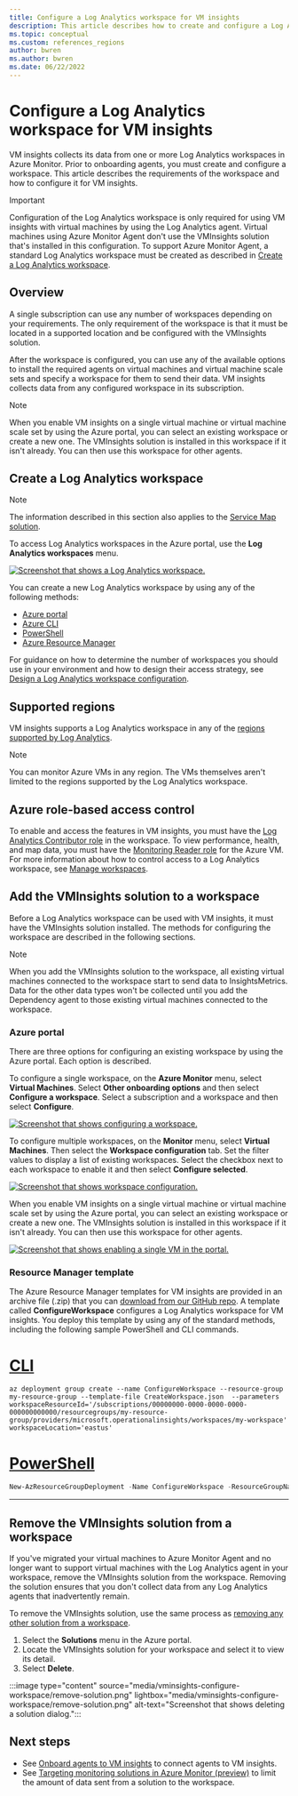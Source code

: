 ```yaml
---
title: Configure a Log Analytics workspace for VM insights
description: This article describes how to create and configure a Log Analytics workspace used by VM insights.
ms.topic: conceptual
ms.custom: references_regions
author: bwren
ms.author: bwren
ms.date: 06/22/2022
---
```


# Configure a Log Analytics workspace for VM insights
VM insights collects its data from one or more Log Analytics workspaces in Azure Monitor. Prior to onboarding agents, you must create and configure a workspace. This article describes the requirements of the workspace and how to configure it for VM insights.

> [!IMPORTANT]
> Configuration of the Log Analytics workspace is only required for using VM insights with virtual machines by using the Log Analytics agent. Virtual machines using Azure Monitor Agent don't use the VMInsights solution that's installed in this configuration. To support Azure Monitor Agent, a standard Log Analytics workspace must be created as described in [Create a Log Analytics workspace](#create-log-analytics-workspace).

## Overview
A single subscription can use any number of workspaces depending on your requirements. The only requirement of the workspace is that it must be located in a supported location and be configured with the VMInsights solution.

After the workspace is configured, you can use any of the available options to install the required agents on virtual machines and virtual machine scale sets and specify a workspace for them to send their data. VM insights collects data from any configured workspace in its subscription.

> [!NOTE]
> When you enable VM insights on a single virtual machine or virtual machine scale set by using the Azure portal, you can select an existing workspace or create a new one. The VMInsights solution is installed in this workspace if it isn't already. You can then use this workspace for other agents.

## Create a Log Analytics workspace

>[!NOTE]
>The information described in this section also applies to the [Service Map solution](service-map.md).

To access Log Analytics workspaces in the Azure portal, use the **Log Analytics workspaces** menu.

[![Screenshot that shows a Log Analytics workspace.](media/vminsights-configure-workspace/log-analytics-workspaces.png)](media/vminsights-configure-workspace/log-analytics-workspaces.png#lightbox)

You can create a new Log Analytics workspace by using any of the following methods:

* [Azure portal](../logs/quick-create-workspace.md)
* [Azure CLI](../logs/resource-manager-workspace.md)
* [PowerShell](../logs/powershell-workspace-configuration.md)
* [Azure Resource Manager](../logs/resource-manager-workspace.md)

For guidance on how to determine the number of workspaces you should use in your environment and how to design their access strategy, see [Design a Log Analytics workspace configuration](../logs/workspace-design.md).

## Supported regions
VM insights supports a Log Analytics workspace in any of the [regions supported by Log Analytics](https://azure.microsoft.com/global-infrastructure/services/?products=monitor&regions=all).

>[!NOTE]
>You can monitor Azure VMs in any region. The VMs themselves aren't limited to the regions supported by the Log Analytics workspace.

## Azure role-based access control
To enable and access the features in VM insights, you must have the [Log Analytics Contributor role](../logs/manage-access.md#azure-rbac) in the workspace. To view performance, health, and map data, you must have the [Monitoring Reader role](../roles-permissions-security.md#built-in-monitoring-roles) for the Azure VM. For more information about how to control access to a Log Analytics workspace, see [Manage workspaces](../logs/manage-access.md).

## Add the VMInsights solution to a workspace
Before a Log Analytics workspace can be used with VM insights, it must have the VMInsights solution installed. The methods for configuring the workspace are described in the following sections.

> [!NOTE]
> When you add the VMInsights solution to the workspace, all existing virtual machines connected to the workspace start to send data to InsightsMetrics. Data for the other data types won't be collected until you add the Dependency agent to those existing virtual machines connected to the workspace.

### Azure portal
There are three options for configuring an existing workspace by using the Azure portal. Each option is described.

To configure a single workspace, on the **Azure Monitor** menu, select **Virtual Machines**. Select **Other onboarding options** and then select **Configure a workspace**. Select a subscription and a workspace and then select **Configure**.

[![Screenshot that shows configuring a workspace.](../vm/media/vminsights-enable-policy/configure-workspace.png)](../vm/media/vminsights-enable-policy/configure-workspace.png#lightbox)

To configure multiple workspaces, on the **Monitor** menu, select **Virtual Machines**. Then select the **Workspace configuration** tab. Set the filter values to display a list of existing workspaces. Select the checkbox next to each workspace to enable it and then select **Configure selected**.

[![Screenshot that shows workspace configuration.](../vm/media/vminsights-enable-policy/workspace-configuration.png)](../vm/media/vminsights-enable-policy/workspace-configuration.png#lightbox)

When you enable VM insights on a single virtual machine or virtual machine scale set by using the Azure portal, you can select an existing workspace or create a new one. The VMInsights solution is installed in this workspace if it isn't already. You can then use this workspace for other agents.

[![Screenshot that shows enabling a single VM in the portal.](../vm/media/vminsights-enable-portal/enable-vminsights-vm-portal.png)](../vm/media/vminsights-enable-portal/enable-vminsights-vm-portal.png#lightbox)

### Resource Manager template
The Azure Resource Manager templates for VM insights are provided in an archive file (.zip) that you can [download from our GitHub repo](https://aka.ms/VmInsightsARMTemplates). A template called **ConfigureWorkspace** configures a Log Analytics workspace for VM insights. You deploy this template by using any of the standard methods, including the following sample PowerShell and CLI commands.

# [CLI](#tab/CLI)

```azurecli
az deployment group create --name ConfigureWorkspace --resource-group my-resource-group --template-file CreateWorkspace.json  --parameters workspaceResourceId='/subscriptions/00000000-0000-0000-0000-000000000000/resourcegroups/my-resource-group/providers/microsoft.operationalinsights/workspaces/my-workspace' workspaceLocation='eastus'

```

# [PowerShell](#tab/PowerShell)

```powershell
New-AzResourceGroupDeployment -Name ConfigureWorkspace -ResourceGroupName my-resource-group -TemplateFile ConfigureWorkspace.json -workspaceResourceId /subscriptions/00000000-0000-0000-0000-000000000000/resourcegroups/my-resource-group/providers/microsoft.operationalinsights/workspaces/my-workspace -location eastus
```

---

## Remove the VMInsights solution from a workspace
If you've migrated your virtual machines to Azure Monitor Agent and no longer want to support virtual machines with the Log Analytics agent in your workspace, remove the VMInsights solution from the workspace. Removing the solution ensures that you don't collect data from any Log Analytics agents that inadvertently remain.

To remove the VMInsights solution, use the same process as [removing any other solution from a workspace](/previous-versions/azure/azure-monitor/insights/solutions#remove-a-monitoring-solution).

1. Select the **Solutions** menu in the Azure portal.
1. Locate the VMInsights solution for your workspace and select it to view its detail.
1. Select **Delete**.

:::image type="content" source="media/vminsights-configure-workspace/remove-solution.png" lightbox="media/vminsights-configure-workspace/remove-solution.png" alt-text="Screenshot that shows deleting a solution dialog.":::

## Next steps
- See [Onboard agents to VM insights](vminsights-enable-overview.md) to connect agents to VM insights.
- See [Targeting monitoring solutions in Azure Monitor (preview)](/previous-versions/azure/azure-monitor/insights/solution-targeting) to limit the amount of data sent from a solution to the workspace.
